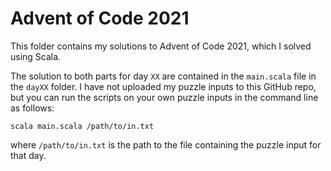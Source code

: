 # Advent of Code 2021

This folder contains my solutions to Advent of Code 2021, which I solved using Scala.

The solution to both parts for day `XX` are contained in the `main.scala` file in the `dayXX` folder. I have not uploaded my puzzle inputs to this GitHub repo, but you can run the scripts on your own puzzle inputs in the command line as follows:

    scala main.scala /path/to/in.txt

where `/path/to/in.txt` is the path to the file containing the puzzle input for that day.